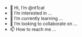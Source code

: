 - 👋 Hi, I’m @nt1cat
- 👀 I’m interested in ...
- 🌱 I’m currently learning ...
- 💞️ I’m looking to collaborate on ...
- 📫 How to reach me ...

<!---
nt1cat/nt1cat is a ✨ special ✨ repository because its `README.md` (this file) appears on your GitHub profile.
You can click the Preview link to take a look at your changes.
--->
